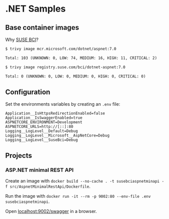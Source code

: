 # .NET Samples

## Base container images

Why [SUSE BCI](https://registry.suse.com/)?

```txt
$ trivy image mcr.microsoft.com/dotnet/aspnet:7.0

Total: 103 (UNKNOWN: 0, LOW: 74, MEDIUM: 16, HIGH: 11, CRITICAL: 2)

$ trivy image registry.suse.com/bci/dotnet-aspnet:7.0

Total: 0 (UNKNOWN: 0, LOW: 0, MEDIUM: 0, HIGH: 0, CRITICAL: 0)
```

## Configuration

Set the environments variables by creating an `.env` file:

```env
Application__IsHttpsRedirectionEnabled=false
Application__IsSwaggerEnabled=true
ASPNETCORE_ENVIRONMENT=Development
ASPNETCORE_URLS=http://[::]:80
Logging__LogLevel__Default=Debug
Logging__LogLevel__Microsoft__AspNetCore=Debug
Logging__LogLevel__SuseBci=Debug
```

## Projects

### ASP.NET minimal REST API

Create an image with `docker build --no-cache . -t susebciaspnetminapi -f src/AspnetMinimalRestApi/Dockerfile`.

Run the image with `docker run -it --rm -p 9002:80 --env-file .env susebciaspnetminapi`.

Open [localhost:9002/swagger](http://localhost:9002/swagger) in a browser.
